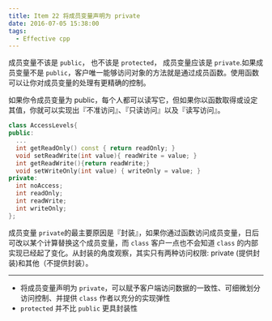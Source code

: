 ```yaml
---
title: Item 22 将成员变量声明为 private
date: 2016-07-05 15:38:00
tags:
  - Effective cpp
---
```



成员变量不该是 `public`， 也不该是 `protected`， 成员变量应该是 `private`.如果成员变量不是 `public`，客户唯一能够访问对象的方法就是通过成员函数。使用函数可以让你对成员变量的处理有更精确的控制。

如果你令成员变量为 public，每个人都可以读写它，但如果你以函数取得或设定其值，你就可以实现出『不准访问』、『只读访问』以及『读写访问』。

```cpp
class AccessLevels{
public:
  ...
  int getReadOnly() const { return readOnly; }
  void setReadWrite(int value){ readWrite = value; }
  int getReadWrite(){return readWrite;}
  void setWriteOnly(int value) { writeOnly = value; }
private:
  int noAccess;
  int readOnly;
  int readWrite;
  int writeOnly;
};
```

成员变量 `private`的最主要原因是『封装』，如果你通过函数访问成员变量，日后可改以某个计算替换这个成员变量，而 `class` 客户一点也不会知道 `class` 的内部实现已经起了变化。从封装的角度观察，其实只有两种访问权限: private (提供封装)和其他（不提供封装）。

---

- 将成员变量声明为 `private`，可以赋予客户端访问数据的一致性、可细微划分访问控制、并提供 `class` 作者以充分的实现弹性
- `protected` 并不比 `public` 更具封装性
